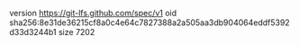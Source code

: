 version https://git-lfs.github.com/spec/v1
oid sha256:8e31de36215cf8a0c4e64c7827388a2a505aa3db904064eddf5392d33d3244b1
size 7202
